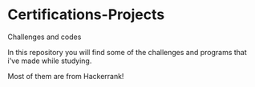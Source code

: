 # Certifications-Projects
Challenges and codes

In this repository you will find some of the challenges and programs that i've made while studying.

Most of them are from Hackerrank!
